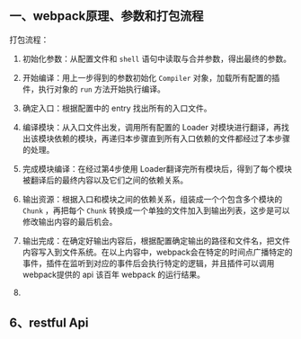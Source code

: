 ## 一、webpack原理、参数和打包流程

打包流程：

1. 初始化参数：从配置文件和 `shell` 语句中读取与合并参数，得出最终的参数。
2. 开始编译：用上一步得到的参数初始化 `Compiler` 对象，加载所有配置的插件，执行对象的 `run` 方法开始执行编译。
3. 确定入口：根据配置中的 entry 找出所有的入口文件。
4. 编译模块：从入口文件出发，调用所有配置的 Loader 对模块进行翻译，再找出该模块依赖的模块，再递归本步骤直到所有入口依赖的文件都经过了本步骤的处理。
5. 完成模块编译：在经过第4步使用 Loader翻译完所有模块后，得到了每个模块被翻译后的最终内容以及它们之间的依赖关系。
6. 输出资源：根据入口和模块之间的依赖关系，组装成一个个包含多个模块的 `Chunk` ，再把每个 `Chunk` 转换成一个单独的文件加入到输出列表，这步是可以修改输出内容的最后机会。
7. 输出完成：在确定好输出内容后，根据配置确定输出的路径和文件名，把文件内容写入到文件系统。在以上内容中，webpack会在特定的时间点广播特定的事件，插件在监听到对应的事件后会执行特定的逻辑，并且插件可以调用webpack提供的 api 该百年 webpack 的运行结果。

2. 



## 6、restful Api

